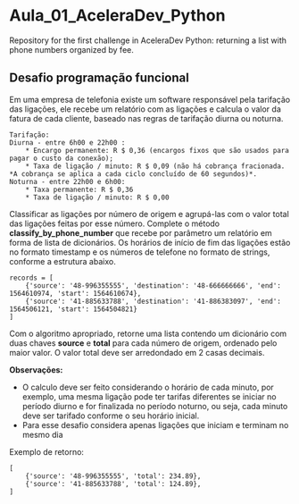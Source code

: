 # Aula_01_AceleraDev_Python
Repository for the first challenge in AceleraDev Python: returning a list with phone numbers organized by fee.
## Desafio programação funcional
Em uma empresa de telefonia existe um software responsável pela tarifação das ligações, ele recebe um relatório com as ligações
e calcula o valor da fatura de cada cliente, baseado nas regras de tarifação diurna ou noturna.

``` 
Tarifação:
Diurna - entre 6h00 e 22h00 :
    * Encargo permanente: R $ 0,36 (encargos fixos que são usados ​​para pagar o custo da conexão);
    * Taxa de ligação / minuto: R $ 0,09 (não há cobrança fracionada. *A cobrança se aplica a cada ciclo concluído de 60 segundos)*.
Noturna - entre 22h00 e 6h00:
    * Taxa permanente: R $ 0,36
    * Taxa de ligação / minuto: R $ 0,00
``` 
Classificar as ligações por número de origem e agrupá-las com o valor total das ligações feitas por esse número. Complete o método
**classify_by_phone_number** que recebe por parâmetro um relatório em forma de lista de dicionários. Os horários de início 
de fim das ligações estão no formato timestamp e os números de telefone no formato de strings, conforme a estrutura abaixo.

```
records = [
    {'source': '48-996355555', 'destination': '48-666666666', 'end': 1564610974, 'start': 1564610674},
    {'source': '41-885633788', 'destination': '41-886383097', 'end': 1564506121, 'start': 1564504821}
]
```
Com o algoritmo apropriado, retorne uma lista contendo um dicionário com duas chaves **source** e **total** para cada número de origem,
ordenado pelo maior valor. O valor total deve ser arredondado em 2 casas decimais.

**Observações:**
- O calculo deve ser feito considerando o horário de cada minuto, por exemplo, uma mesma ligação pode ter tarifas diferentes se iniciar no período diurno e for finalizada no período noturno, ou seja, cada minuto deve ser tarifado conforme o seu horário inicial.
- Para esse desafio considera apenas ligações que iniciam e terminam no mesmo dia

Exemplo de retorno:

```
[
    {'source': '48-996355555', 'total': 234.89},
    {'source': '41-885633788', 'total': 124.89},
]
```
